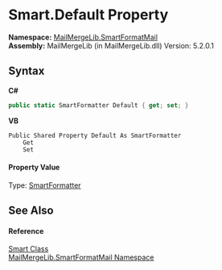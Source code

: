 # Smart.Default Property 
 

**Namespace:**&nbsp;<a href="88cfadde-a921-7a6c-1e84-2ad3bb604d31">MailMergeLib.SmartFormatMail</a><br />**Assembly:**&nbsp;MailMergeLib (in MailMergeLib.dll) Version: 5.2.0.1

## Syntax

**C#**<br />
``` C#
public static SmartFormatter Default { get; set; }
```

**VB**<br />
``` VB
Public Shared Property Default As SmartFormatter
	Get
	Set
```


#### Property Value
Type: <a href="698f401b-f7d0-86a2-f8b1-ec9f15f73c85">SmartFormatter</a>

## See Also


#### Reference
<a href="5f70604b-6ef1-6b40-65cf-9f0735e2c7b7">Smart Class</a><br /><a href="88cfadde-a921-7a6c-1e84-2ad3bb604d31">MailMergeLib.SmartFormatMail Namespace</a><br />